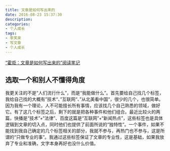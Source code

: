 ```yaml
---
title: 文章是如何写出来的
date: 2016-08-23 15:37:30
description:
categories:
- 个人成长
tags:
- 李笑来
- 写文章
- 个人成长
---
```


[“霍炬：文章是如何写出来的”阅读笔记](http://mp.weixin.qq.com/s?__biz=MzAxNzI4MTMwMw==&mid=401905914&idx=2&sn=5158ce84b72a505eadc4b4c8c452d8ef&scene=21#wechat_redirect)

## 选取一个和别人不懂得角度

我更关注的不是“人们流行什么”，而是“我能做什么”。首先要给自己找几个标签，我给自己找的大概有”技术“、”互联网“、”从北美看中国“，很少的几个，也很简单。因为我有一个理论，人不可能擅长所有事情，应该找几个自己熟悉的领域，做好它。有了这几个标签之后，剩下的就是把各种事件和他们组合。最近比较火的两篇，快播是“技术”+“法律”、百度这篇是“互联网”+“新闻热点”，这些标签也是具体逻辑到文章的切入点，同时他们也提供了前面所说的“独特性”。一个事件，如果不能找到我自己确定的几个标签相关的部分，我就不参与，再热门也不参与，这是所谓的“只做专业的事”。我通过这些标签保证了文章的专业性，这是基础，如果我放弃了专业和准确，文字本身再好也没什么价值。

